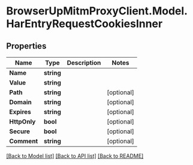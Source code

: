 # BrowserUpMitmProxyClient.Model.HarEntryRequestCookiesInner

## Properties

Name | Type | Description | Notes
------------ | ------------- | ------------- | -------------
**Name** | **string** |  | 
**Value** | **string** |  | 
**Path** | **string** |  | [optional] 
**Domain** | **string** |  | [optional] 
**Expires** | **string** |  | [optional] 
**HttpOnly** | **bool** |  | [optional] 
**Secure** | **bool** |  | [optional] 
**Comment** | **string** |  | [optional] 

[[Back to Model list]](../README.md#documentation-for-models) [[Back to API list]](../README.md#documentation-for-api-endpoints) [[Back to README]](../README.md)

